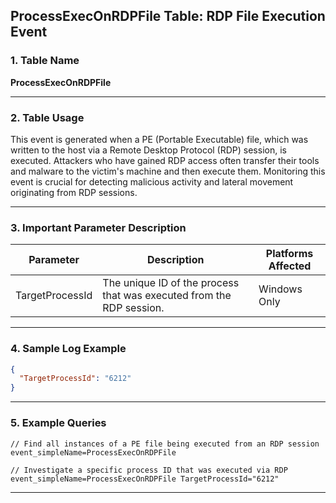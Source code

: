 ## ProcessExecOnRDPFile Table: RDP File Execution Event

### 1. Table Name
**ProcessExecOnRDPFile**

---

### 2. Table Usage
This event is generated when a PE (Portable Executable) file, which was written to the host via a Remote Desktop Protocol (RDP) session, is executed. Attackers who have gained RDP access often transfer their tools and malware to the victim's machine and then execute them. Monitoring this event is crucial for detecting malicious activity and lateral movement originating from RDP sessions.

---

### 3. Important Parameter Description

| Parameter | Description | Platforms Affected |
|---|---|---|
| TargetProcessId | The unique ID of the process that was executed from the RDP session. | Windows Only |

---

### 4. Sample Log Example

```json
{
  "TargetProcessId": "6212"
}
```

---

### 5. Example Queries
```xql
// Find all instances of a PE file being executed from an RDP session
event_simpleName=ProcessExecOnRDPFile

// Investigate a specific process ID that was executed via RDP
event_simpleName=ProcessExecOnRDPFile TargetProcessId="6212"
```
---